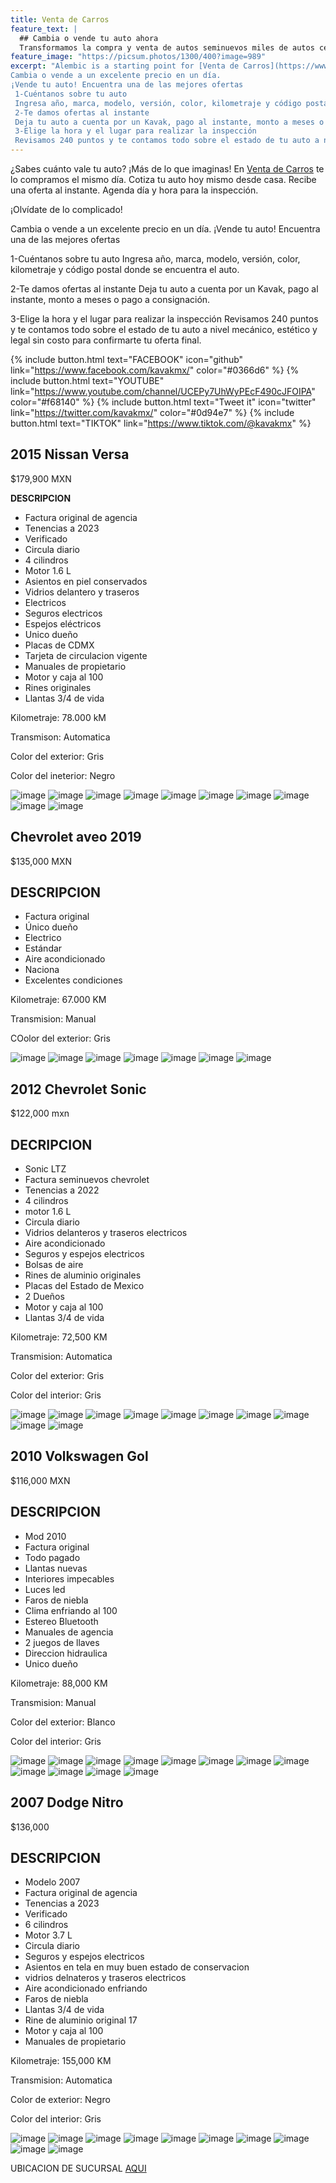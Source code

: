 ```yaml
---
title: Venta de Carros
feature_text: |
  ## Cambia o vende tu auto ahora
  Transformamos la compra y venta de autos seminuevos miles de autos certificados y garantizados
feature_image: "https://picsum.photos/1300/400?image=989"
excerpt: "Alembic is a starting point for [Venta de Carros](https://www.kavak.com/mx/blog/categorias/caracteristicas-de-autos) ¡Olvídate de lo complicado!
Cambia o vende a un excelente precio en un día.
¡Vende tu auto! Encuentra una de las mejores ofertas
 1-Cuéntanos sobre tu auto
 Ingresa año, marca, modelo, versión, color, kilometraje y código postal donde se encuentra el auto.
 2-Te damos ofertas al instante
 Deja tu auto a cuenta por un Kavak, pago al instante, monto a meses o pago a consignación.
 3-Elige la hora y el lugar para realizar la inspección
 Revisamos 240 puntos y te contamos todo sobre el estado de tu auto a nivel mecánico, estético y legal sin costo para confirmarte tu oferta final."
---
```


¿Sabes cuánto vale tu auto? ¡Más de lo que imaginas!
En [Venta de Carros](https://www.kavak.com/mx/blog/categorias/caracteristicas-de-autos) te lo compramos el mismo día. Cotiza tu auto hoy mismo desde casa. Recibe una oferta al instante. Agenda día y hora para la inspección. 

¡Olvídate de lo complicado!

Cambia o vende a un excelente precio en un día.
¡Vende tu auto! Encuentra una de las mejores ofertas

1-Cuéntanos sobre tu auto
 Ingresa año, marca, modelo, versión, color, kilometraje y código postal donde se encuentra el auto.
 
 2-Te damos ofertas al instante
 Deja tu auto a cuenta por un Kavak, pago al instante, monto a meses o pago a consignación.
 
 3-Elige la hora y el lugar para realizar la inspección
 Revisamos 240 puntos y te contamos todo sobre el estado de tu auto a nivel mecánico, estético y legal sin costo para confirmarte tu oferta final.

{% include button.html text="FACEBOOK" icon="github" link="https://www.facebook.com/kavakmx/" color="#0366d6" %} {% include button.html text="YOUTUBE" link="https://www.youtube.com/channel/UCEPy7UhWyPEcF490cJFOIPA" color="#f68140" %} {% include button.html text="Tweet it" icon="twitter" link="https://twitter.com/kavakmx/" color="#0d94e7" %} {% include button.html text="TIKTOK" link="https://www.tiktok.com/@kavakmx" %}

## 2015 Nissan Versa
$179,900 MXN

**DESCRIPCION**
- Factura original de agencia 
- Tenencias a 2023 
- Verificado 
- Circula diario
- 4 cilindros
- Motor 1.6 L 
- Asientos en piel conservados
- Vidrios delantero y traseros
- Electricos
- Seguros electricos
- Espejos eléctricos
- Unico dueño
- Placas de CDMX
- Tarjeta de circulacion vigente
- Manuales de propietario
- Motor y caja al 100
- Rines originales  
- Llantas 3/4 de vida

Kilometraje: 78.000 kM

Transmison: Automatica

Color del exterior: Gris

Color del ineterior: Negro

![image](https://user-images.githubusercontent.com/127909090/234411405-420d3546-5a87-4a25-bc44-ae73a63c59e3.png)
![image](https://user-images.githubusercontent.com/127909090/234411436-4c3b0a72-0f8d-4e56-a54c-7f53196007a1.png)
![image](https://user-images.githubusercontent.com/127909090/234411883-c58490de-fab2-49df-bcbc-d68660d3bfab.png)
![image](https://user-images.githubusercontent.com/127909090/234411896-8a736740-421b-41c8-b5e7-2bc0b3848e2c.png)
![image](https://user-images.githubusercontent.com/127909090/234411909-b78e3de8-b4a0-4cd6-999d-7d956bc2be2e.png)
![image](https://user-images.githubusercontent.com/127909090/234411938-14f3851a-bb58-4b58-b9ad-91867dffc502.png)
![image](https://user-images.githubusercontent.com/127909090/234412022-073e1ba8-29ae-48a9-b66d-3ceaacd6c095.png)
![image](https://user-images.githubusercontent.com/127909090/234412050-335633cd-dd4b-4088-be55-c6b658a5ce81.png)
![image](https://user-images.githubusercontent.com/127909090/234412070-2834fd76-99c9-4651-99a9-1d97b22cb4e6.png)
![image](https://user-images.githubusercontent.com/127909090/234412089-0f45e0c0-010a-4db9-9a6f-f2f2b83002f6.png)


## Chevrolet aveo 2019
$135,000 MXN

## DESCRIPCION
- Factura original
- Único dueño
- Electrico
- Estándar 
- Aire acondicionado
- Naciona
- Excelentes condiciones

Kilometraje: 67.000 KM

Transmision: Manual

COolor del exterior: Gris


![image](https://user-images.githubusercontent.com/127909090/234194115-be19f14a-6646-404a-a0fd-736e349a7670.png)
![image](https://user-images.githubusercontent.com/127909090/234407339-351e62b2-ba6c-4769-90de-5b433e17e172.png)
![image](https://user-images.githubusercontent.com/127909090/234407373-f3fcb95a-7142-4fa6-9ea7-a0e1dbf57efb.png)
![image](https://user-images.githubusercontent.com/127909090/234407431-4d47be45-a0c2-449a-ae11-44551eb30ae4.png)
![image](https://user-images.githubusercontent.com/127909090/234407469-4d31f9fe-8f19-4086-b3e7-5585afa97621.png)
![image](https://user-images.githubusercontent.com/127909090/234407502-3c94132b-8572-4523-9e97-9541dbdf65dd.png)
![image](https://user-images.githubusercontent.com/127909090/234407525-825601d3-b412-415e-947b-187eced7e226.png)


## 2012 Chevrolet Sonic
$122,000 mxn

## DECRIPCION
- Sonic LTZ
- Factura seminuevos chevrolet
- Tenencias a 2022
- 4 cilindros
- motor 1.6 L
- Circula diario
- Vidrios delanteros y traseros electricos
- Aire acondicionado
- Seguros y espejos electricos
- Bolsas de aire
- Rines de aluminio originales
- Placas del Estado de Mexico
- 2 Dueños
- Motor y caja al 100
- Llantas 3/4 de vida

Kilometraje: 72,500 KM

Transmision: Automatica

Color del exterior: Gris

Color del interior: Gris


![image](https://user-images.githubusercontent.com/127909090/234415828-ca8d3db8-a0ec-432e-a50e-f70c152906f4.png)
![image](https://user-images.githubusercontent.com/127909090/234415838-4aa45138-630e-4c38-bef2-ece10f2be3ba.png)
![image](https://user-images.githubusercontent.com/127909090/234415850-c9484e8c-d80a-4737-a9fd-cc9d888db6fe.png)
![image](https://user-images.githubusercontent.com/127909090/234415859-fafc288e-6b79-4c60-afda-e4fc879d4edd.png)
![image](https://user-images.githubusercontent.com/127909090/234415886-91d5d56a-e616-47b1-a887-7d0cc3d8b52e.png)
![image](https://user-images.githubusercontent.com/127909090/234415899-d3ec703d-7dfd-4e89-bd68-99d40be3f980.png)
![image](https://user-images.githubusercontent.com/127909090/234415911-7e8c1ac0-7d8d-404a-ab7d-173d59f1a90e.png)
![image](https://user-images.githubusercontent.com/127909090/234415918-39279a41-b0ed-4592-8a43-843aa96e4b33.png)
![image](https://user-images.githubusercontent.com/127909090/234415926-23deaf0a-8807-409a-a889-e7ea6a2351b3.png)
![image](https://user-images.githubusercontent.com/127909090/234415938-69e5ed39-8a80-42f9-8403-e1ee317401c2.png)


## 2010 Volkswagen Gol
$116,000 MXN

## DESCRIPCION
- Mod 2010
- Factura original
- Todo pagado
- Llantas nuevas
- Interiores impecables
- Luces led
- Faros de niebla
- Clima enfriando al 100
- Estereo Bluetooth
- Manuales de agencia
- 2 juegos de llaves 
- Direccion hidraulica
- Unico dueño

Kilometraje: 88,000 KM

Transmision: Manual

Color del exterior: Blanco

Color del interior: Gris


![image](https://user-images.githubusercontent.com/127909090/234443415-12669e05-f98f-4a54-9a78-7fab91b9fb11.png)
![image](https://user-images.githubusercontent.com/127909090/234443441-04a9ad99-5371-45f0-a3a0-d6de88798c50.png)
![image](https://user-images.githubusercontent.com/127909090/234443461-9f6f2b3f-c33c-4bce-8a62-84ea470c1532.png)
![image](https://user-images.githubusercontent.com/127909090/234443473-999b8139-af37-4308-bb88-3be53f98e4da.png)
![image](https://user-images.githubusercontent.com/127909090/234443489-93777d06-0308-4965-bce4-6b98eb90da49.png)
![image](https://user-images.githubusercontent.com/127909090/234443505-dfb160f3-5f4f-47c8-8f77-f57d7fe0fc14.png)
![image](https://user-images.githubusercontent.com/127909090/234443515-c9902261-7c47-4450-b93e-38c8f82c647e.png)
![image](https://user-images.githubusercontent.com/127909090/234443538-5caa97b6-a4f5-4a2e-b530-5a51de6d00c4.png)
![image](https://user-images.githubusercontent.com/127909090/234443552-9a6339a6-0a0a-465c-8b5f-28567fdb6fd7.png)
![image](https://user-images.githubusercontent.com/127909090/234443587-4643155e-f478-4f7c-b801-00eeddb40d79.png)
![image](https://user-images.githubusercontent.com/127909090/234443610-ce32a288-5432-4b4d-8caa-6edeeb783d58.png)
![image](https://user-images.githubusercontent.com/127909090/234443625-5485cde3-dc3c-48b7-9663-970a38b7c3e5.png)


## 2007 Dodge Nitro
$136,000

## DESCRIPCION
- Modelo 2007
- Factura original de agencia
- Tenencias a 2023
- Verificado
- 6 cilindros
- Motor 3.7 L
- Circula diario
- Seguros y espejos electricos
- Asientos en tela en muy buen estado de conservacion
- vidrios delnateros y traseros electricos 
- Aire acondicionado enfriando
- Faros de niebla
- Llantas 3/4 de vida
- Rine de aluminio original 17
- Motor y caja al 100
- Manuales de propietario

Kilometraje: 155,000 KM

Transmision: Automatica

Color de exterior: Negro

Color del interior: Gris

![image](https://user-images.githubusercontent.com/127909090/234450566-42b03be9-b034-4263-894a-d0d9b4278eca.png)
![image](https://user-images.githubusercontent.com/127909090/234450613-c2fb4344-0280-422b-b6f1-84bdbf7b730c.png)
![image](https://user-images.githubusercontent.com/127909090/234450650-893a1dae-d5db-4700-8d57-29199f9eaa7e.png)
![image](https://user-images.githubusercontent.com/127909090/234450667-b9aa47ff-c66a-4484-8ac5-238f2a5300b8.png)
![image](https://user-images.githubusercontent.com/127909090/234450681-e0d80194-b6da-47d5-b195-528f6861b68a.png)
![image](https://user-images.githubusercontent.com/127909090/234450698-b5cd681d-7a8d-47cb-b8fd-3ee165a79f10.png)
![image](https://user-images.githubusercontent.com/127909090/234450720-a7663161-06e6-4be4-a6c7-aa56e3e50339.png)
![image](https://user-images.githubusercontent.com/127909090/234450740-5d45cf98-3364-414d-beb4-260a56c1d242.png)
![image](https://user-images.githubusercontent.com/127909090/234450758-dbf1e5ac-35d4-4755-a6f9-d1c2ae613971.png)
![image](https://user-images.githubusercontent.com/127909090/234450779-250018fa-1b7d-481c-a01c-1e55e94bc247.png)


UBICACION DE SUCURSAL [AQUI](https://goo.gl/maps/7rAhd7Ybj379EdHL8)

